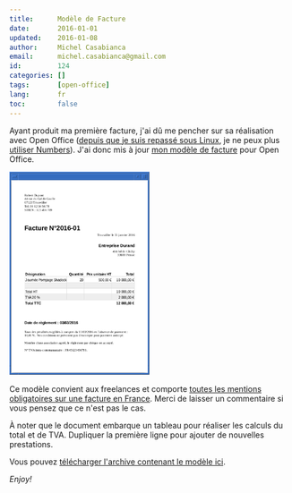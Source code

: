 ```yaml
---
title:      Modèle de Facture
date:       2016-01-01
updated:    2016-01-08
author:     Michel Casabianca
email:      michel.casabianca@gmail.com
id:         124
categories: []
tags:       [open-office]
lang:       fr
toc:        false
---
```


Ayant produit ma première facture, j'ai dû me pencher sur sa réalisation avec Open Office ([depuis que je suis repassé sous Linux](/article/no-apple.html), je ne peux plus [utiliser Numbers](/blog/32.html)). J'ai donc mis à jour [mon modèle de facture](/blog/32.html) pour Open Office.

<!--more-->

![](facture-open-office.png)

Ce modèle convient aux freelances et comporte [toutes les mentions obligatoires sur une facture en France](https://www.service-public.fr/professionnels-entreprises/vosdroits/F31808). Merci de laisser un commentaire si vous pensez que ce n'est pas le cas.

À noter que le document embarque un tableau pour réaliser les calculs du total et de TVA. Dupliquer la première ligne pour ajouter de nouvelles prestations.

Vous pouvez [télécharger l'archive contenant le modèle ici](/arc/facture-open-office.zip).

*Enjoy!*
